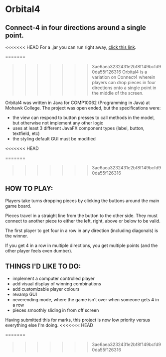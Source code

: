 # Orbital4
## Connect-4 in four directions around a single point.

<<<<<<< HEAD
For a .jar you can run right away, [click this link](/NetBeansProjects/Orbital4/dist/Orbital4.jar).

=======
>>>>>>> 3ae6aea3232431e2bf8f149bcfd90da55f126316
Orbital4 is a variation on Connect4 wherein players can drop pieces in four directions onto a single point
in the middle of the screen.

Orbital4 was written in Java for COMP10062 (Programming in Java) at Mohawk College. The project was open ended, but
the specifications were:
- the view can respond to button presses to call methods in the model, but otherwise not implement any other logic 
- uses at least 3 different JavaFX component types (label, button, textfield, etc)
- the styling default GUI must be modified 

<<<<<<< HEAD

=======
>>>>>>> 3ae6aea3232431e2bf8f149bcfd90da55f126316
## HOW TO PLAY:

Players take turns dropping pieces by clicking the buttons around the main game board.

Pieces travel in a straight line from the button to the other side. They must connect to another piece to either the left, right,
above or below to be valid.

The first player to get four in a row in any direction (including diagonals) is the winner.

If you get 4 in a row in multiple directions, you get multiple points (and the other player feels even dumber). 

## THINGS I'D LIKE TO DO:
- implement a computer controlled player
- add visual display of winning combinations
- add customizable player colours
- revamp GUI
- neverending mode, where the game isn't over when someone gets 4 in a row
- pieces smoothly sliding in from off screen

Having submitted this for marks, this project is now low priority versus everything else I'm doing. 
<<<<<<< HEAD

=======
>>>>>>> 3ae6aea3232431e2bf8f149bcfd90da55f126316
